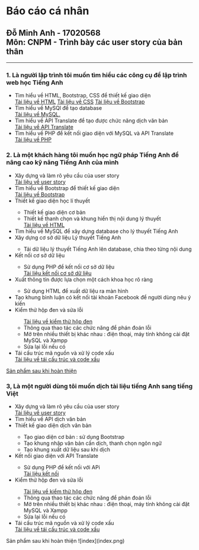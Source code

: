 <h1>Báo cáo cá nhân</h1> 
<h2>Đỗ Minh Anh - 17020568<br/>
Môn: CNPM - Trình bày các user story của bản thân</h2>
<hr/>
<div>
<h3>1. Là người lập trình tôi muốn tìm hiểu các công cụ để lập trình web học Tiếng Anh </h3>
<ul>
<li>Tìm hiểu về HTML, Bootstrap, CSS để thiết kế giao diện</li>
<a href="https://www.w3schools.com/html/">Tài liệu về HTML</a>
<a href="https://www.w3schools.com/css/default.asp">Tài liệu về CSS</a>
<a href="https://www.w3schools.com/css/default.asp">Tài liệu về Bootstrap</a>
 <li>Tìm hiểu về MySQl để tạo database	</li>
<a href="https://www.w3schools.com/sql/">Tài liệu về MySQL.</a>  
 <li>Tìm hiểu về API Translate để tạo được chức năng dịch văn bản</li>
<a href="https://www.w3schools.com/howto/howto_google_translate.asp">Tài liệu về API Translate</a>
 <li>Tìm hiểu về PHP để kết nối giao diện với MySQL và API Translate</li>
 <a href="https://www.w3schools.com/php/php_mysql_connect.asp">Tài liệu về PHP</a>
 </ul>
 </div>
 <div>
 <h3>2. Là một khách hàng tôi muốn học ngữ pháp Tiếng Anh để nâng cao kỹ năng Tiếng Anh của mình </h3>
 <ul>
  <li>Xây dựng và làm rõ yêu cầu của user story</li>
  <a href="https://docs.google.com/document/d/1a4i_31R8WBUAnF91syr1FwBpKoAiTY6rEJt1xWjb74M/edit#heading=h.22k63k6hf7hl">Tài liệu về user story</a>
  <li>Tìm hiểu về Bootstrap để thiết kế giao diện</li>
  <a href="https://www.w3schools.com/bootstrap/">Tài liệu về Bootstrap</a>
  <li>Thiết kế giao diện học lí thuyết</li>
  <ul>
   <li>Thiết kế giao diện cơ bản</li>
   <li>Thiết kế thanh chọn và khung hiển thị nội dung lý thuyết </li>
   <a href="https://www.w3schools.com/html/">Tài liệu về HTML</a>
  </ul>
  <li>Tìm hiểu về MySQL để xây dựng database cho lý thuyết Tiếng Anh</li>
  <a href="https://www.w3schools.com/sql/"></a>
  <li>Xây dựng cơ sở dữ liệu Lý thuyết Tiếng Anh</li>
  <ul><li>Tải dữ liệu lý thuyết Tiếng Anh lên database, chia theo từng nội dung</li></ul>
  <li>Kết nối cơ sở dữ liệu</li>
  <ul><li>Sử dụng PHP để kết nối cơ sở dữ liệu</li>
   <a href="https://www.w3schools.com/php/php_mysql_intro.asp">Tài liệu kết nối cơ sở dữ liệu</a>
  </ul>
  <li>Xuất thông tin được lựa chọn một cách khoa học rõ ràng </li>
  <ul>
   <li>Sử dụng HTML để xuất dữ liệu ra màn hình </li>
  </ul>
  <li>Tạo khung bình luận có kết nối tài khoản Facebook để người dùng nêu ý kiến</li>
  <li>Kiểm thử hộp đen và sửa lỗi</li>
  <ul>
   <a href="https://docs.google.com/document/d/1a4i_31R8WBUAnF91syr1FwBpKoAiTY6rEJt1xWjb74M/edit#heading=h.22k63k6hf7hl">Tài liệu về kiểm thử hộp đen</a>
   <li>Thông qua thao tác các chức năng để phán đoán lỗi  </li>
   <li>Mở trên nhiều thiết bị khác nhau : điện thoại, máy tính không cài đặt MySQL và Xampp</li>
   <li>Sửa lại lỗi nếu có</li>
  </ul>
  <li>Tái cấu trúc mã nguồn và xử lý code xấu</li>
  <a href="https://docs.google.com/document/d/1a4i_31R8WBUAnF91syr1FwBpKoAiTY6rEJt1xWjb74M/edit#heading=h.22k63k6hf7hl">Tài liệu về tái cấu trúc và code xấu</a>
 </ul>
 <a href="https://github.com/dominan/INT2208-7-2019/blob/master/nh%C3%B3m-10/lythuyet1.php">Sản phẩm sau khi hoàn thiện</a>
</div>
<div>
 <h3>3, Là một người dùng tôi muốn dịch tài liệu tiếng Anh sang tiếng Việt </h3>
 <ul>
  <li>Xây dựng và làm rõ yêu cầu của user story</li>
  <a href="https://docs.google.com/document/d/1a4i_31R8WBUAnF91syr1FwBpKoAiTY6rEJt1xWjb74M/edit#heading=h.22k63k6hf7hl">Tài liệu về user story</a>
  <li>Tìm hiểu về API dịch văn bản</li>
  <a href="https://www.w3schools.com/howto/howto_google_translate.asp"></a>
  <li>Thiết kế giao diện dịch văn bản</li>
  <ul>
   <li>Tạo giao diện cơ bản : sử dụng Bootstrap
</li>
   <li>Tạo khung nhập văn bản cần dịch, thanh chọn ngôn ngữ </li>
   <li>Tạo khung xuất dữ liệu sau khi dịch</li>
  </ul>
  <li>Kết nối giao diện với API Translate</li>
  <ul>
   <li>Sử dụng PHP để kết nối với APi </li>
   <a href="https://www.w3schools.com/howto/howto_google_translate.asp">Tài liệu kết nối  </a>
  </ul>
  <li>Kiểm thử hộp đen và sửa lỗi</li>
  <ul>
   <a href="https://docs.google.com/document/d/1a4i_31R8WBUAnF91syr1FwBpKoAiTY6rEJt1xWjb74M/edit#heading=h.22k63k6hf7hl">Tài liệu về kiểm thử hộp đen</a>
   <li>Thông qua thao tác các chức năng để phán đoán lỗi  </li>
   <li>Mở trên nhiều thiết bị khác nhau : điện thoại, máy tính không cài đặt MySQL và Xampp</li>
   <li>Sửa lại lỗi nếu có</li>
  </ul>
  <li>Tái cấu trúc mã nguồn và xử lý code xấu</li>
  <a href="https://docs.google.com/document/d/1a4i_31R8WBUAnF91syr1FwBpKoAiTY6rEJt1xWjb74M/edit#heading=h.22k63k6hf7hl">Tài liệu về tái cấu trúc và code xấu</a>
 </ul
  <a href="https://github.com/dominan/INT2208-7-2019/blob/master/nh%C3%B3m-10/index.php">Sản phẩm sau khi hoàn thiện</a>
 ![index](index.png)
 </div>
 
